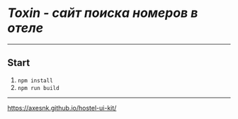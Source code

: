# _Toxin - сайт поиска номеров в отеле_

---

## Start

1. `npm install`
2. `npm run build`

---

https://axesnk.github.io/hostel-ui-kit/
